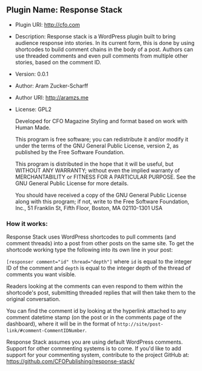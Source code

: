 ## Plugin Name: Response Stack
- Plugin URI: http://cfo.com
- Description: Response stack is a WordPress plugin built to bring audience response into stories. In its current form, this is done by using shortcodes to build comment chains in the body of a post. Authors can use threaded comments and even pull comments from multiple other stories, based on the comment ID. 
- Version: 0.0.1
- Author: Aram Zucker-Scharff
- Author URI: http://aramzs.me
- License: GPL2

	Developed for CFO Magazine
	Styling and format based on work with Human Made.

    This program is free software; you can redistribute it and/or modify
    it under the terms of the GNU General Public License, version 2, as
    published by the Free Software Foundation.

    This program is distributed in the hope that it will be useful,
    but WITHOUT ANY WARRANTY; without even the implied warranty of
    MERCHANTABILITY or FITNESS FOR A PARTICULAR PURPOSE.  See the
    GNU General Public License for more details.

    You should have received a copy of the GNU General Public License
    along with this program; if not, write to the Free Software
    Foundation, Inc., 51 Franklin St, Fifth Floor, Boston, MA  02110-1301  USA

### How it works: 

Response Stack uses WordPress shortcodes to pull comments (and comment threads) into a post from other posts on the same site. To get the shortcode working type the following into its own line in your post:

`[responser comment="id" thread="depth"]` where `id` is equal to the integer ID of the comment and `depth` is equal to the integer depth of the thread of comments you want visible. 

Readers looking at the comments can even respond to them within the shortcode's post, submitting threaded replies that will then take them to the original conversation. 

You can find the comment id by looking at the hyperlink attached to any comment datetime stamp (on the post or in the comments page of the dashboard), where it will be in the format of `http://site/post-link/#comment-CommentIDNumber`.

Response Stack assumes you are using default WordPress comments. Support for other commenting systems is to come. If you'd like to add support for your commenting system, contribute to the project GitHub at: https://github.com/CFOPublishing/response-stack/
